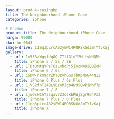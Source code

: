 ```yaml
---
layout: produk-casinghp
title: The Neighbourhood iPhone Case
categories: iphone

# Produk
product-title: The Neighbourhood iPhone Case
harga: 90000
sku: hn-0643
image-drive: 11eq3pLrcAB2yEW14RQRSKGdJmTYfvKaj
gallery:
  - url: 1m53RzWgyfdq8Q-ZTllGloYZM-fyKHQMh
    title: iPhone 5 / 5s / SE
  - url: 1TDtDMtqVPsT6zL4bdPj5jXcNWDiQ8ZcM
    title: iPhone 6 / 6s
  - url: 1SDW-nkm9drZMYOzvhGGsTbKpNoG44NI2
    title: iPhone 6 Plus / 6s Plus
  - url: 1_VS2fnT24QL9BznMJgb4N95QwkjMhf7p
    title: iPhone 7 / 8
  - url: 1jwesHCAYzsqav7ZJd7KbRWjSgr964Vz2
    title: iPhone 7 Plus / 8 Plus
  - url: 11eq3pLrcAB2yEW14RQRSKGdJmTYfvKaj
    title: iPhone X
---
```

